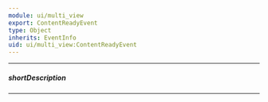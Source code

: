```yaml
---
module: ui/multi_view
export: ContentReadyEvent
type: Object
inherits: EventInfo
uid: ui/multi_view:ContentReadyEvent
---
```

---
##### shortDescription
<!-- Description goes here -->

---
<!-- Description goes here -->